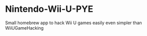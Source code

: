 # Nintendo-Wii-U-PYE
Small homebrew app to hack Wii U games easily even simpler than WiiUGameHacking
